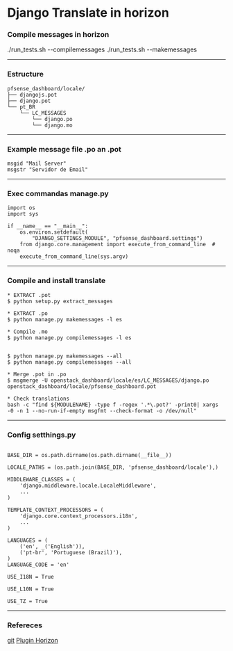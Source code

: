 # Django Translate in horizon


### Compile messages in horizon

./run_tests.sh --compilemessages
./run_tests.sh --makemessages

---

### Estructure
```
pfsense_dashboard/locale/
├── djangojs.pot
├── django.pot
└── pt_BR
    └── LC_MESSAGES
        └── django.po
        └── django.mo
```
---

### Example message file .po an .pot
```
msgid "Mail Server"
msgstr "Servidor de Email"
```
---

### Exec commandas manage.py

```
import os
import sys

if __name__ == "__main__":
    os.environ.setdefault(
        "DJANGO_SETTINGS_MODULE", "pfsense_dashboard.settings")
    from django.core.management import execute_from_command_line  # noqa
    execute_from_command_line(sys.argv)
```

---

### Compile and install translate

```
* EXTRACT .pot
$ python setup.py extract_messages

* EXTRACT .po
$ python manage.py makemessages -l es

* Compile .mo
$ python manage.py compilemessages -l es


$ python manage.py makemessages --all
$ python manage.py compilemessages --all

* Merge .pot in .po
$ msgmerge -U openstack_dashboard/locale/es/LC_MESSAGES/django.po openstack_dashboard/locale/pfsense_dashboard.pot

* Check translations
bash -c "find ${MODULENAME} -type f -regex '.*\.pot?' -print0| xargs -0 -n 1 --no-run-if-empty msgfmt --check-format -o /dev/null"

```

---

### Config setthings.py

```

BASE_DIR = os.path.dirname(os.path.dirname(__file__))

LOCALE_PATHS = (os.path.join(BASE_DIR, 'pfsense_dashboard/locale'),)

MIDDLEWARE_CLASSES = (
    'django.middleware.locale.LocaleMiddleware',
    ...
)

TEMPLATE_CONTEXT_PROCESSORS = (
    'django.core.context_processors.i18n',
    ...
)

LANGUAGES = (
    ('en', _('English')),
    ('pt-br', 'Portuguese (Brazil)'),
)
LANGUAGE_CODE = 'en'

USE_I18N = True

USE_L10N = True

USE_TZ = True
```

---


### Refereces

[git](https://gist.github.com/gabrielhurley/2969337)
[Plugin Horizon](http://docs.openstack.org/developer/horizon/tutorials/plugin.html)
